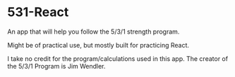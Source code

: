 # 531-React

An app that will help you follow the 5/3/1 strength program.

Might be of practical use, but mostly built for practicing React.

I take no credit for the program/calculations used in this app. The creator of the 5/3/1 Program is Jim Wendler.